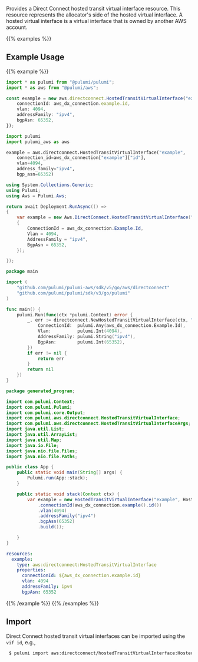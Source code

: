 Provides a Direct Connect hosted transit virtual interface resource.
This resource represents the allocator's side of the hosted virtual interface.
A hosted virtual interface is a virtual interface that is owned by another AWS account.

{{% examples %}}
## Example Usage
{{% example %}}

```typescript
import * as pulumi from "@pulumi/pulumi";
import * as aws from "@pulumi/aws";

const example = new aws.directconnect.HostedTransitVirtualInterface("example", {
    connectionId: aws_dx_connection.example.id,
    vlan: 4094,
    addressFamily: "ipv4",
    bgpAsn: 65352,
});
```
```python
import pulumi
import pulumi_aws as aws

example = aws.directconnect.HostedTransitVirtualInterface("example",
    connection_id=aws_dx_connection["example"]["id"],
    vlan=4094,
    address_family="ipv4",
    bgp_asn=65352)
```
```csharp
using System.Collections.Generic;
using Pulumi;
using Aws = Pulumi.Aws;

return await Deployment.RunAsync(() => 
{
    var example = new Aws.DirectConnect.HostedTransitVirtualInterface("example", new()
    {
        ConnectionId = aws_dx_connection.Example.Id,
        Vlan = 4094,
        AddressFamily = "ipv4",
        BgpAsn = 65352,
    });

});
```
```go
package main

import (
	"github.com/pulumi/pulumi-aws/sdk/v5/go/aws/directconnect"
	"github.com/pulumi/pulumi/sdk/v3/go/pulumi"
)

func main() {
	pulumi.Run(func(ctx *pulumi.Context) error {
		_, err := directconnect.NewHostedTransitVirtualInterface(ctx, "example", &directconnect.HostedTransitVirtualInterfaceArgs{
			ConnectionId:  pulumi.Any(aws_dx_connection.Example.Id),
			Vlan:          pulumi.Int(4094),
			AddressFamily: pulumi.String("ipv4"),
			BgpAsn:        pulumi.Int(65352),
		})
		if err != nil {
			return err
		}
		return nil
	})
}
```
```java
package generated_program;

import com.pulumi.Context;
import com.pulumi.Pulumi;
import com.pulumi.core.Output;
import com.pulumi.aws.directconnect.HostedTransitVirtualInterface;
import com.pulumi.aws.directconnect.HostedTransitVirtualInterfaceArgs;
import java.util.List;
import java.util.ArrayList;
import java.util.Map;
import java.io.File;
import java.nio.file.Files;
import java.nio.file.Paths;

public class App {
    public static void main(String[] args) {
        Pulumi.run(App::stack);
    }

    public static void stack(Context ctx) {
        var example = new HostedTransitVirtualInterface("example", HostedTransitVirtualInterfaceArgs.builder()        
            .connectionId(aws_dx_connection.example().id())
            .vlan(4094)
            .addressFamily("ipv4")
            .bgpAsn(65352)
            .build());

    }
}
```
```yaml
resources:
  example:
    type: aws:directconnect:HostedTransitVirtualInterface
    properties:
      connectionId: ${aws_dx_connection.example.id}
      vlan: 4094
      addressFamily: ipv4
      bgpAsn: 65352
```
{{% /example %}}
{{% /examples %}}

## Import

Direct Connect hosted transit virtual interfaces can be imported using the `vif id`, e.g.,

```sh
 $ pulumi import aws:directconnect/hostedTransitVirtualInterface:HostedTransitVirtualInterface test dxvif-33cc44dd
```

 
